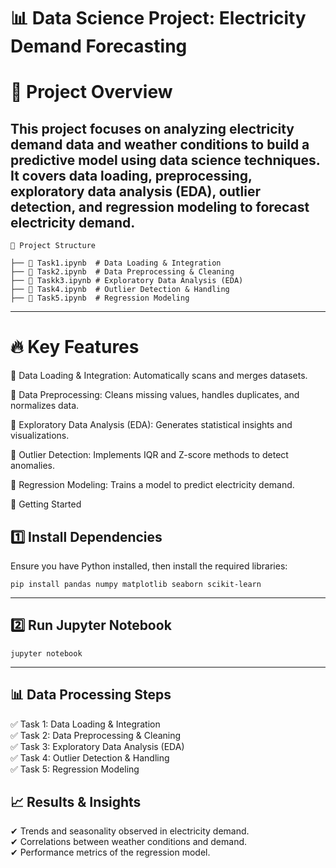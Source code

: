 # **📊 Data Science Project: Electricity Demand Forecasting**

# **📌 Project Overview**

This project focuses on analyzing electricity demand data and weather conditions to build a predictive model using data science techniques. It covers data loading, preprocessing, exploratory data analysis (EDA), outlier detection, and regression modeling to forecast electricity demand.
---
```
📂 Project Structure

├── 📜 Task1.ipynb  # Data Loading & Integration 
├── 📜 Task2.ipynb  # Data Preprocessing & Cleaning
├── 📜 Taskk3.ipynb # Exploratory Data Analysis (EDA)
├── 📜 Task4.ipynb  # Outlier Detection & Handling
├── 📜 Task5.ipynb  # Regression Modeling
```

---
# **🔥 Key Features**

📌 Data Loading & Integration: Automatically scans and merges datasets.

📌 Data Preprocessing: Cleans missing values, handles duplicates, and normalizes data.

📌 Exploratory Data Analysis (EDA): Generates statistical insights and visualizations.

📌 Outlier Detection: Implements IQR and Z-score methods to detect anomalies.

📌 Regression Modeling: Trains a model to predict electricity demand.
<br>

🚀 Getting Started

1️⃣ Install Dependencies
---
Ensure you have Python installed, then install the required libraries:
```
pip install pandas numpy matplotlib seaborn scikit-learn
```
---

## **2️⃣ Run Jupyter Notebook**
```
jupyter notebook
```
---

## **📊 Data Processing Steps**

✅ Task 1: Data Loading & Integration <br>
✅ Task 2: Data Preprocessing & Cleaning <br>
✅ Task 3: Exploratory Data Analysis (EDA) <br>
✅ Task 4: Outlier Detection & Handling <br>
✅ Task 5: Regression Modeling <br>

## **📈 Results & Insights**

✔ Trends and seasonality observed in electricity demand. <br>
✔ Correlations between weather conditions and demand. <br>
✔ Performance metrics of the regression model. <br>
